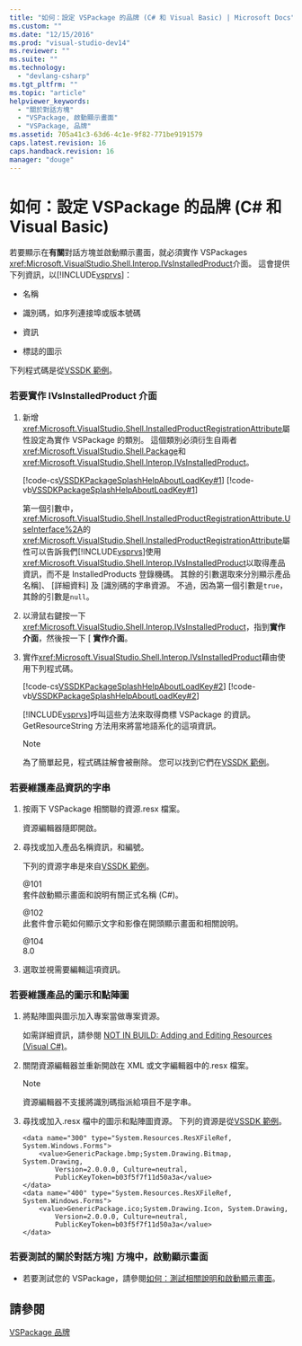 ```yaml
---
title: "如何：設定 VSPackage 的品牌 (C# 和 Visual Basic) | Microsoft Docs"
ms.custom: ""
ms.date: "12/15/2016"
ms.prod: "visual-studio-dev14"
ms.reviewer: ""
ms.suite: ""
ms.technology: 
  - "devlang-csharp"
ms.tgt_pltfrm: ""
ms.topic: "article"
helpviewer_keywords: 
  - "關於對話方塊"
  - "VSPackage, 啟動顯示畫面"
  - "VSPackage, 品牌"
ms.assetid: 705a41c3-63d6-4c1e-9f82-771be9191579
caps.latest.revision: 16
caps.handback.revision: 16
manager: "douge"
---
```

# 如何：設定 VSPackage 的品牌 (C# 和 Visual Basic)
若要顯示在**有關**對話方塊並啟動顯示畫面，就必須實作 VSPackages <xref:Microsoft.VisualStudio.Shell.Interop.IVsInstalledProduct>介面。  這會提供下列資訊，以[!INCLUDE[vsprvs](../code-quality/includes/vsprvs_md.md)]：  
  
-   名稱  
  
-   識別碼，如序列連接埠或版本號碼  
  
-   資訊  
  
-   標誌的圖示  
  
 下列程式碼是從[VSSDK 範例](../misc/vssdk-samples.md)。  
  
### 若要實作 IVsInstalledProduct 介面  
  
1.  新增<xref:Microsoft.VisualStudio.Shell.InstalledProductRegistrationAttribute>屬性設定為實作 VSPackage 的類別。  這個類別必須衍生自兩者<xref:Microsoft.VisualStudio.Shell.Package>和<xref:Microsoft.VisualStudio.Shell.Interop.IVsInstalledProduct>。  
  
     [!code-cs[VSSDKPackageSplashHelpAboutLoadKey#1](../misc/codesnippet/CSharp/how-to-brand-a-vspackage-csharp-and-visual-basic_1.cs)]
     [!code-vb[VSSDKPackageSplashHelpAboutLoadKey#1](../misc/codesnippet/VisualBasic/how-to-brand-a-vspackage-csharp-and-visual-basic_1.vb)]  
  
     第一個引數中， <xref:Microsoft.VisualStudio.Shell.InstalledProductRegistrationAttribute.UseInterface%2A>的<xref:Microsoft.VisualStudio.Shell.InstalledProductRegistrationAttribute>屬性可以告訴我們[!INCLUDE[vsprvs](../code-quality/includes/vsprvs_md.md)]使用<xref:Microsoft.VisualStudio.Shell.Interop.IVsInstalledProduct>以取得產品資訊，而不是 InstalledProducts 登錄機碼。  其餘的引數選取來分別顯示產品名稱\]、 \[詳細資料\] 及 \[識別碼的字串資源。  不過，因為第一個引數是`true`，其餘的引數是`null`。  
  
2.  以滑鼠右鍵按一下<xref:Microsoft.VisualStudio.Shell.Interop.IVsInstalledProduct>，指到**實作介面**，然後按一下 \[ **實作介面**。  
  
3.  實作<xref:Microsoft.VisualStudio.Shell.Interop.IVsInstalledProduct>藉由使用下列程式碼。  
  
     [!code-cs[VSSDKPackageSplashHelpAboutLoadKey#2](../misc/codesnippet/CSharp/how-to-brand-a-vspackage-csharp-and-visual-basic_2.cs)]
     [!code-vb[VSSDKPackageSplashHelpAboutLoadKey#2](../misc/codesnippet/VisualBasic/how-to-brand-a-vspackage-csharp-and-visual-basic_2.vb)]  
  
     [!INCLUDE[vsprvs](../code-quality/includes/vsprvs_md.md)]呼叫這些方法來取得商標 VSPackage 的資訊。  GetResourceString 方法用來將當地語系化的這項資訊。  
  
    > [!NOTE]
    >  為了簡單起見，程式碼註解會被刪除。  您可以找到它們在[VSSDK 範例](../misc/vssdk-samples.md)。  
  
### 若要維護產品資訊的字串  
  
1.  按兩下 VSPackage 相關聯的資源.resx 檔案。  
  
     資源編輯器隨即開啟。  
  
2.  尋找或加入產品名稱資訊，和編號。  
  
     下列的資源字串是來自[VSSDK 範例](../misc/vssdk-samples.md)。  
  
     @101  
     套件啟動顯示畫面和說明有關正式名稱 \(C\#\)。  
  
     @102  
     此套件會示範如何顯示文字和影像在開頭顯示畫面和相關說明。  
  
     @104  
     8.0  
  
3.  選取並視需要編輯這項資訊。  
  
### 若要維護產品的圖示和點陣圖  
  
1.  將點陣圖與圖示加入專案當做專案資源。  
  
     如需詳細資訊，請參閱 [NOT IN BUILD: Adding and Editing Resources \(Visual C\#\)](http://msdn.microsoft.com/zh-tw/95f15d03-bed0-410c-8d1f-dece5199ba1e)。  
  
2.  關閉資源編輯器並重新開啟在 XML 或文字編輯器中的.resx 檔案。  
  
    > [!NOTE]
    >  資源編輯器不支援將識別碼指派給項目不是字串。  
  
3.  尋找或加入.resx 檔中的圖示和點陣圖資源。  下列的資源是從[VSSDK 範例](../misc/vssdk-samples.md)。  
  
    ```  
    <data name="300" type="System.Resources.ResXFileRef, System.Windows.Forms">  
        <value>GenericPackage.bmp;System.Drawing.Bitmap, System.Drawing,  
            Version=2.0.0.0, Culture=neutral,         PublicKeyToken=b03f5f7f11d50a3a</value>  
    </data>  
    <data name="400" type="System.Resources.ResXFileRef, System.Windows.Forms">  
        <value>GenericPackage.ico;System.Drawing.Icon, System.Drawing,  
            Version=2.0.0.0, Culture=neutral,         PublicKeyToken=b03f5f7f11d50a3a</value>  
    </data>  
    ```  
  
### 若要測試的關於對話方塊\] 方塊中，啟動顯示畫面  
  
-   若要測試您的 VSPackage，請參閱[如何：測試相關說明和啟動顯示畫面](../misc/how-to-test-the-help-about-and-splash-screens.md)。  
  
## 請參閱  
 [VSPackage 品牌](/visual-cpp/misc/vspackage-branding)